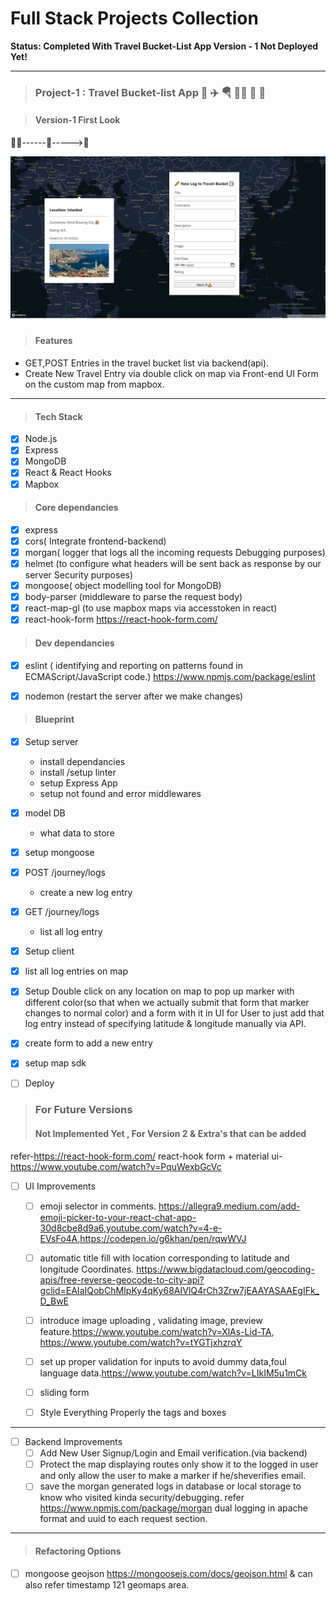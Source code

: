 # Full Stack Projects Collection

****Status: Completed With Travel Bucket-List App Version - 1 Not Deployed Yet!****

***

> ### Project-1 : Travel Bucket-list App ‍🧳 ✈️ 🪂 🧗‍♀️ 🎎 🥂

> #### Version-1 First Look
‍💜🚀------‍💜‍----->🚀

<img src="./project_images/ui_first_look_v1_travelBucketList.png">


> #### Features
- GET,POST Entries in the travel bucket list via backend(api).
- Create New Travel Entry via double click on map via Front-end UI Form on the custom map from mapbox.
***

> #### Tech Stack

- [x] Node.js
- [x] Express
- [x] MongoDB
- [x] React & React Hooks
- [x] Mapbox

> #### Core dependancies

- [x] express
- [x] cors( Integrate frontend-backend)
- [x] morgan( logger that logs all the incoming requests Debugging purposes)
- [x] helmet (to configure what headers will be sent back as response by our server Security purposes)
- [x] mongoose( object modelling tool for MongoDB)
- [x] body-parser (middleware to parse the request body)
- [x] react-map-gl (to use mapbox maps via accesstoken in react)
- [x] react-hook-form https://react-hook-form.com/

> #### Dev dependancies

- [x] eslint ( identifying and reporting on patterns found in ECMAScript/JavaScript code.) https://www.npmjs.com/package/eslint
- [x] nodemon (restart the server after we make changes)


> #### Blueprint

- [x] Setup server
  -  install dependancies
  -  install /setup linter
  -  setup Express App
  -  setup not found and error middlewares
- [x] model DB
  - what data to store
- [x] setup mongoose
- [x] POST /journey/logs
  -  create a new log entry
- [x] GET /journey/logs
  -  list all log entry
- [x] Setup client
- [x] list all log entries on map
- [x] Setup Double click on any location on map to pop up marker with different color(so that when we actually submit that form that marker changes to normal color) and a form with it in UI for User to just add that log entry instead of specifying latitude & longitude manually via API.
- [x] create form to add a new entry
- [x] setup map sdk
- [ ] Deploy


> ### For Future Versions
> #### Not Implemented Yet , For Version 2 & Extra's that can be added
refer-https://react-hook-form.com/
react-hook form + material ui- https://www.youtube.com/watch?v=PquWexbGcVc


- [ ] UI Improvements
    - [ ] emoji selector in comments. https://allegra9.medium.com/add-emoji-picker-to-your-react-chat-app-30d8cbe8d9a6,youtube.com/watch?v=4-e-EVsFo4A,https://codepen.io/g6khan/pen/rqwWVJ
    - [ ] automatic title fill with location corresponding to latitude and longitude Coordinates. https://www.bigdatacloud.com/geocoding-apis/free-reverse-geocode-to-city-api?gclid=EAIaIQobChMIpKy4qKy68AIVlQ4rCh3Zrw7jEAAYASAAEgIFk_D_BwE
    - [ ] introduce image uploading , validating image, preview feature.https://www.youtube.com/watch?v=XlAs-Lid-TA, https://www.youtube.com/watch?v=tYGTjxhzrqY
    - [ ] set up proper validation for inputs to avoid dummy data,foul language data.https://www.youtube.com/watch?v=LIkIM5u1mCk
    - [ ] sliding form
    - [ ] Style Everything Properly the tags and boxes


***
- [ ] Backend Improvements
   - [ ] Add New User Signup/Login and Email verification.(via backend)
   - [ ] Protect the map displaying routes only show it to the logged in user and only allow the user to make a marker if he/sheverifies email.
   - [ ] save the morgan generated logs in database or local storage to know who visited kinda security/debugging.
 refer https://www.npmjs.com/package/morgan dual logging in apache format and uuid to each request section.
***

> #### Refactoring  Options

- [ ] mongoose geojson https://mongoosejs.com/docs/geojson.html
& can also refer timestamp 121 geomaps area.
